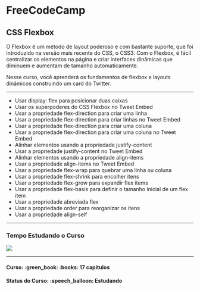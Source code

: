 <h1>FreeCodeCamp</h1>
<h2>CSS Flexbox</h2>

<p>O Flexbox é um método de layout poderoso e com bastante suporte, que foi introduzido na versão mais recente do CSS, o CSS3. Com o Flexbox, é fácil centralizar os elementos na página e criar interfaces dinâmicas que diminuem e aumentam de tamanho automaticamente.</p>

<p>Nesse curso, você aprenderá os fundamentos de flexbox e layouts dinâmicos construindo um card do Twitter.</p>

<hr>

<ul>
  <li>Usar display: flex para posicionar duas caixas</li>
  <li>Usar os superpoderes do CSS Flexbox no Tweet Embed</li>
  <li>Usar a propriedade flex-direction para criar uma linha</li>
  <li>Usar a propriedade flex-direction para criar linhas no Tweet Embed</li>
  <li>Usar a propriedade flex-direction para criar uma coluna</li>
  <li>Usar a propriedade flex-direction para criar uma coluna no Tweet Embed</li>
  <li>Alinhar elementos usando a propriedade justify-content</li>
  <li>Usar a propriedade justify-content no Tweet Embed</li>
  <li>Alinhar elementos usando a propriedade align-items</li>
  <li>Usar a propriedade align-items no Tweet Embed</li>
  <li>Usar a propriedade flex-wrap para quebrar uma linha ou coluna</li>
  <li>Usar a propriedade flex-shrink para encolher itens</li>
  <li>Usar a propriedade flex-grow para expandir flex items</li>
  <li>Usar a propriedade flex-basis para definir o tamanho inicial de um flex item</li>
  <li>Usar a propriedade abreviada flex</li>
  <li>Usar a propriedade order para reorganizar os itens</li>
  <li>Usar a propriedade align-self</li>
</ul>

<hr>

<h3>Tempo Estudando o Curso</h3>

<p>
  <img src="https://wakatime.com/badge/github/EdiJunior88/FreeCodeCamp_CSS_Flexbox.svg">
</p>

<hr>

<h4><b>Curso:</b> :green_book: :books: 17 capítulos</h4>
<h4><b>Status do Curso:</b> :speech_balloon: Estudando</h4>
